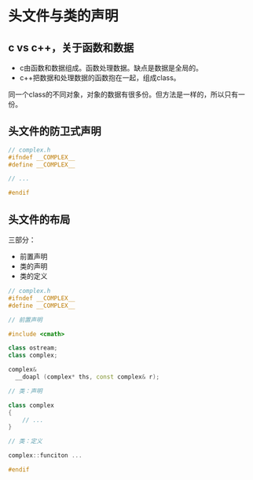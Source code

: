 # 头文件与类的声明

## c vs c++，关于函数和数据

- c由函数和数据组成。函数处理数据。缺点是数据是全局的。
- c++把数据和处理数据的函数抱在一起，组成class。

同一个class的不同对象，对象的数据有很多份。但方法是一样的，所以只有一份。

## 头文件的防卫式声明

```cpp
// complex.h
#ifndef __COMPLEX__
#define __COMPLEX__

// ...

#endif
```

## 头文件的布局

三部分：

- 前置声明
- 类的声明
- 类的定义

```cpp
// complex.h
#ifndef __COMPLEX__
#define __COMPLEX__

// 前置声明

#include <cmath>

class ostream;
class complex;

complex&
  __doapl (complex* ths, const complex& r);

// 类：声明

class complex
{
    // ...
}

// 类：定义

complex::funciton ...

#endif
```
